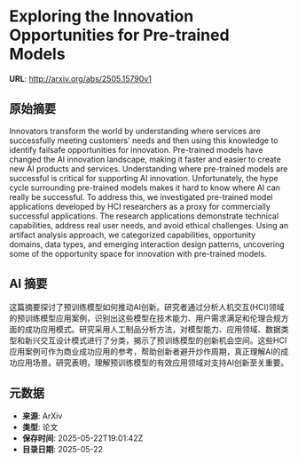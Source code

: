 # Exploring the Innovation Opportunities for Pre-trained Models

**URL**: http://arxiv.org/abs/2505.15790v1

## 原始摘要

Innovators transform the world by understanding where services are
successfully meeting customers' needs and then using this knowledge to identify
failsafe opportunities for innovation. Pre-trained models have changed the AI
innovation landscape, making it faster and easier to create new AI products and
services. Understanding where pre-trained models are successful is critical for
supporting AI innovation. Unfortunately, the hype cycle surrounding pre-trained
models makes it hard to know where AI can really be successful. To address
this, we investigated pre-trained model applications developed by HCI
researchers as a proxy for commercially successful applications. The research
applications demonstrate technical capabilities, address real user needs, and
avoid ethical challenges. Using an artifact analysis approach, we categorized
capabilities, opportunity domains, data types, and emerging interaction design
patterns, uncovering some of the opportunity space for innovation with
pre-trained models.


## AI 摘要

这篇摘要探讨了预训练模型如何推动AI创新。研究者通过分析人机交互(HCI)领域的预训练模型应用案例，识别出这些模型在技术能力、用户需求满足和伦理合规方面的成功应用模式。研究采用人工制品分析方法，对模型能力、应用领域、数据类型和新兴交互设计模式进行了分类，揭示了预训练模型的创新机会空间。这些HCI应用案例可作为商业成功应用的参考，帮助创新者避开炒作周期，真正理解AI的成功应用场景。研究表明，理解预训练模型的有效应用领域对支持AI创新至关重要。

## 元数据

- **来源**: ArXiv
- **类型**: 论文
- **保存时间**: 2025-05-22T19:01:42Z
- **目录日期**: 2025-05-22
